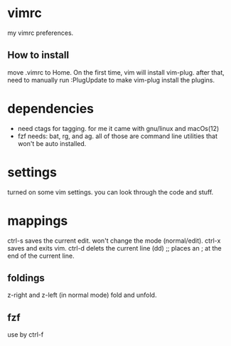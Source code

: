 # vimrc
my vimrc preferences.

## How to install
move .vimrc to Home.
On the first time, vim will install vim-plug. after that, need to manually run :PlugUpdate to make vim-plug install the plugins.

# dependencies
* need ctags for tagging. for me it came with gnu/linux and macOs(12)
* fzf needs: bat, rg, and ag. 
all of those are command line utilities that won't be auto installed.

# settings
turned on some vim settings. you can look through the code and stuff.

# mappings
ctrl-s saves the current edit. won't change the mode (normal/edit).
ctrl-x saves and exits vim.
ctrl-d delets the current line (dd)
;; places an ; at the end of the current line.

## foldings
z-right and z-left (in normal mode) fold and unfold.
  
## fzf
use by ctrl-f
